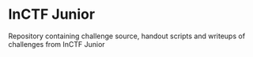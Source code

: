 # InCTF Junior

Repository containing challenge source, handout scripts and writeups of challenges from InCTF Junior
